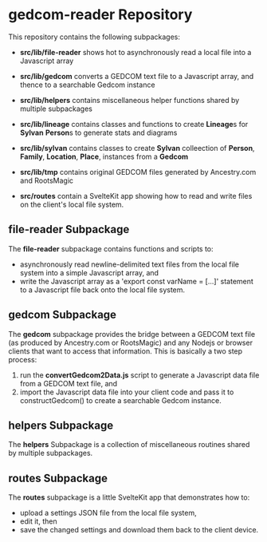 # **gedcom-reader** Repository

This repository contains the following subpackages:

- **src/lib/file-reader** shows hot to asynchronously read a local file into a Javascript array

- **src/lib/gedcom** converts a GEDCOM text file to a Javascript array, and thence to a searchable Gedcom instance

- **src/lib/helpers** contains miscellaneous helper functions shared by multiple subpackages

- **src/lib/lineage** contains classes and functions to create **Lineage**s for **Sylvan** **Person**s to generate stats and diagrams

- **src/lib/sylvan** contains classes to create **Sylvan** colleection of **Person**, **Family**, **Location**, **Place**, instances from a **Gedcom**

- **src/lib/tmp** contains original GEDCOM files generated by Ancestry.com and RootsMagic

- **src/routes** contain a SvelteKit app showing how to read and write files on the client's local file system.



## **file-reader** Subpackage

The **file-reader** subpackage contains functions and scripts to:
- asynchronously read newline-delimited text files from the local file system into a simple Javascript array, and
- write the Javascript array as a 'export const varName = [...]' statement to a Javascript file back onto the local file system.


## **gedcom** Subpackage

The **gedcom** subpackage provides the bridge between a GEDCOM text file (as produced by Ancestry.com  or RootsMagic) and any Nodejs or browser clients that want to access that information.  This is basically a two step process:

1. run the **convertGedcom2Data.js** script to generate a Javascript data file from a GEDCOM text file, and
2. import the Javascript data file into your client code and pass it to constructGedcom() to create a searchable Gedcom instance.

## **helpers** Subpackage

The **helpers** Subpackage is a collection of miscellaneous routines shared by multiple subpackages.


## **routes** Subpackage

The **routes** subpackage is a little SvelteKit app that demonstrates how to:

- upload a settings JSON file from the local file system,
- edit it, then
- save the changed settings and download them back to the client device.